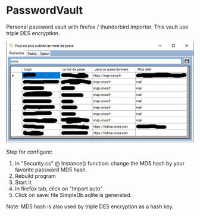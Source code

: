 # PasswordVault
Personal password vault with firefox / thunderbird importer. This vault use triple DES encryption.

![](https://github.com/DevElkami/PasswordVault/blob/master/vault.png)

Step for configure:
1. In "Security.cs" @ Instance() function: change the MD5 hash by your favorite password MD5 hash.
2. Rebuild program
3. Start it
4. In firefox tab, click on "Import auto"
5. Click on save: file SimpleDb.sqlite is generated.

Note: MD5 hash is also used by triple DES encryption as a hash key.
